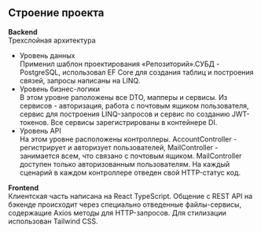 ## Строение проекта

**Backend**\
Трехслойная архитектура

- Уровень данных\
  Применил шаблон проектирования «Репозиторий».СУБД - PostgreSQL, использовал EF Core для создания таблиц и построения связей, запросы написаны на LINQ.
- Уровень бизнес-логики\
  В этом уровне раположены все DTO, мапперы и сервисы. Из сервисов - авторизация, работа с почтовым ящиком пользователя, сервис для построения LINQ-запросов и сервис по созданию JWT-токенов. Все сервисы зарегистрированы в контейнере DI.
- Уровень API\
  На этом уровне расположены контроллеры. AccountController - регистрирует и авторизует пользователей, MailController - занимается всем, что связано с почтовым ящиком. MailController доступен только авторизованным пользователям. На каждый сценарий в каждом контроллере отведен свой HTTP-статус код.

**Frontend**\
Клиентская часть написана на React TypeScript. Общение с REST API на бэкенде происходит через специально отведенные файлы-сервисы, содержащие Axios методы для HTTP-запросов. Для стилизации использован Tailwind CSS.
